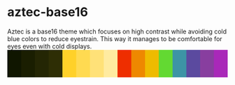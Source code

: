 # aztec-base16
Aztec is a base16 theme which focuses on high contrast while avoiding cold blue colors to reduce eyestrain. This way it manages to be comfortable for eyes even with cold displays.
![Spectrum of the theme](https://github.com/TheNeverMan/aztec-base16/blob/main/theme-aztec.png)
